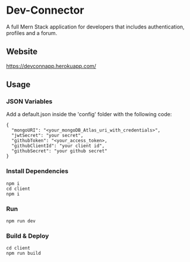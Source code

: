 # Dev-Connector
A full Mern Stack application for developers that includes authentication, profiles and a forum.


## Website
https://devconnapp.herokuapp.com/

## Usage

### JSON Variables
Add a default.json inside the 'config' folder with the following code:

~~~
{
  "mongoURI": "<your_mongoDB_Atlas_uri_with_credentials>",
  "jwtSecret": "your secret",
  "githubToken": "<your_access_token>,
  "githubClientId": "your client id",
  "githubSecret": "your github secret"
}
~~~

### Install Dependencies
~~~
npm i
cd client
npm i
~~~

### Run
~~~
npm run dev
~~~

### Build & Deploy
~~~
cd client
npm run build
~~~

